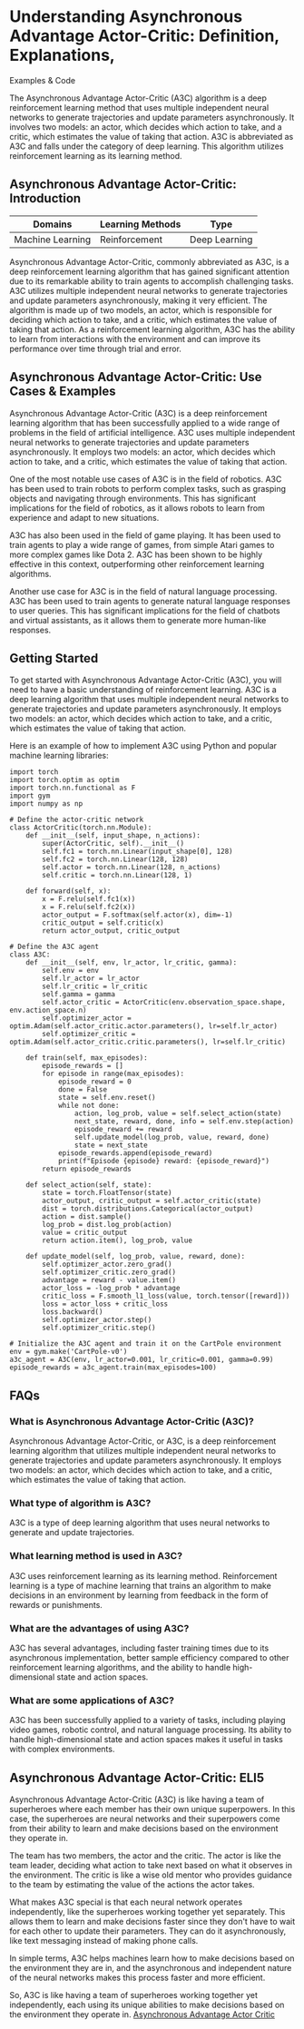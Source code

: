 # Understanding Asynchronous Advantage Actor-Critic: Definition, Explanations,
Examples & Code

The Asynchronous Advantage Actor-Critic (A3C) algorithm is a deep
reinforcement learning method that uses multiple independent neural networks
to generate trajectories and update parameters asynchronously. It involves two
models: an actor, which decides which action to take, and a critic, which
estimates the value of taking that action. A3C is abbreviated as A3C and falls
under the category of deep learning. This algorithm utilizes reinforcement
learning as its learning method.

## Asynchronous Advantage Actor-Critic: Introduction

Domains | Learning Methods | Type  
---|---|---  
Machine Learning | Reinforcement | Deep Learning  
  
Asynchronous Advantage Actor-Critic, commonly abbreviated as A3C, is a deep
reinforcement learning algorithm that has gained significant attention due to
its remarkable ability to train agents to accomplish challenging tasks. A3C
utilizes multiple independent neural networks to generate trajectories and
update parameters asynchronously, making it very efficient. The algorithm is
made up of two models, an actor, which is responsible for deciding which
action to take, and a critic, which estimates the value of taking that action.
As a reinforcement learning algorithm, A3C has the ability to learn from
interactions with the environment and can improve its performance over time
through trial and error.

## Asynchronous Advantage Actor-Critic: Use Cases & Examples

Asynchronous Advantage Actor-Critic (A3C) is a deep reinforcement learning
algorithm that has been successfully applied to a wide range of problems in
the field of artificial intelligence. A3C uses multiple independent neural
networks to generate trajectories and update parameters asynchronously. It
employs two models: an actor, which decides which action to take, and a
critic, which estimates the value of taking that action.

One of the most notable use cases of A3C is in the field of robotics. A3C has
been used to train robots to perform complex tasks, such as grasping objects
and navigating through environments. This has significant implications for the
field of robotics, as it allows robots to learn from experience and adapt to
new situations.

A3C has also been used in the field of game playing. It has been used to train
agents to play a wide range of games, from simple Atari games to more complex
games like Dota 2. A3C has been shown to be highly effective in this context,
outperforming other reinforcement learning algorithms.

Another use case for A3C is in the field of natural language processing. A3C
has been used to train agents to generate natural language responses to user
queries. This has significant implications for the field of chatbots and
virtual assistants, as it allows them to generate more human-like responses.

## Getting Started

To get started with Asynchronous Advantage Actor-Critic (A3C), you will need
to have a basic understanding of reinforcement learning. A3C is a deep
learning algorithm that uses multiple independent neural networks to generate
trajectories and update parameters asynchronously. It employs two models: an
actor, which decides which action to take, and a critic, which estimates the
value of taking that action.

Here is an example of how to implement A3C using Python and popular machine
learning libraries:

    
    
    
    import torch
    import torch.optim as optim
    import torch.nn.functional as F
    import gym
    import numpy as np
    
    # Define the actor-critic network
    class ActorCritic(torch.nn.Module):
        def __init__(self, input_shape, n_actions):
            super(ActorCritic, self).__init__()
            self.fc1 = torch.nn.Linear(input_shape[0], 128)
            self.fc2 = torch.nn.Linear(128, 128)
            self.actor = torch.nn.Linear(128, n_actions)
            self.critic = torch.nn.Linear(128, 1)
    
        def forward(self, x):
            x = F.relu(self.fc1(x))
            x = F.relu(self.fc2(x))
            actor_output = F.softmax(self.actor(x), dim=-1)
            critic_output = self.critic(x)
            return actor_output, critic_output
    
    # Define the A3C agent
    class A3C:
        def __init__(self, env, lr_actor, lr_critic, gamma):
            self.env = env
            self.lr_actor = lr_actor
            self.lr_critic = lr_critic
            self.gamma = gamma
            self.actor_critic = ActorCritic(env.observation_space.shape, env.action_space.n)
            self.optimizer_actor = optim.Adam(self.actor_critic.actor.parameters(), lr=self.lr_actor)
            self.optimizer_critic = optim.Adam(self.actor_critic.critic.parameters(), lr=self.lr_critic)
    
        def train(self, max_episodes):
            episode_rewards = []
            for episode in range(max_episodes):
                episode_reward = 0
                done = False
                state = self.env.reset()
                while not done:
                    action, log_prob, value = self.select_action(state)
                    next_state, reward, done, info = self.env.step(action)
                    episode_reward += reward
                    self.update_model(log_prob, value, reward, done)
                    state = next_state
                episode_rewards.append(episode_reward)
                print(f"Episode {episode} reward: {episode_reward}")
            return episode_rewards
    
        def select_action(self, state):
            state = torch.FloatTensor(state)
            actor_output, critic_output = self.actor_critic(state)
            dist = torch.distributions.Categorical(actor_output)
            action = dist.sample()
            log_prob = dist.log_prob(action)
            value = critic_output
            return action.item(), log_prob, value
    
        def update_model(self, log_prob, value, reward, done):
            self.optimizer_actor.zero_grad()
            self.optimizer_critic.zero_grad()
            advantage = reward - value.item()
            actor_loss = -log_prob * advantage
            critic_loss = F.smooth_l1_loss(value, torch.tensor([reward]))
            loss = actor_loss + critic_loss
            loss.backward()
            self.optimizer_actor.step()
            self.optimizer_critic.step()
    
    # Initialize the A3C agent and train it on the CartPole environment
    env = gym.make('CartPole-v0')
    a3c_agent = A3C(env, lr_actor=0.001, lr_critic=0.001, gamma=0.99)
    episode_rewards = a3c_agent.train(max_episodes=100)
    
    
    

## FAQs

### What is Asynchronous Advantage Actor-Critic (A3C)?

Asynchronous Advantage Actor-Critic, or A3C, is a deep reinforcement learning
algorithm that utilizes multiple independent neural networks to generate
trajectories and update parameters asynchronously. It employs two models: an
actor, which decides which action to take, and a critic, which estimates the
value of taking that action.

### What type of algorithm is A3C?

A3C is a type of deep learning algorithm that uses neural networks to generate
and update trajectories.

### What learning method is used in A3C?

A3C uses reinforcement learning as its learning method. Reinforcement learning
is a type of machine learning that trains an algorithm to make decisions in an
environment by learning from feedback in the form of rewards or punishments.

### What are the advantages of using A3C?

A3C has several advantages, including faster training times due to its
asynchronous implementation, better sample efficiency compared to other
reinforcement learning algorithms, and the ability to handle high-dimensional
state and action spaces.

### What are some applications of A3C?

A3C has been successfully applied to a variety of tasks, including playing
video games, robotic control, and natural language processing. Its ability to
handle high-dimensional state and action spaces makes it useful in tasks with
complex environments.

## Asynchronous Advantage Actor-Critic: ELI5

Asynchronous Advantage Actor-Critic (A3C) is like having a team of superheroes
where each member has their own unique superpowers. In this case, the
superheroes are neural networks and their superpowers come from their ability
to learn and make decisions based on the environment they operate in.

The team has two members, the actor and the critic. The actor is like the team
leader, deciding what action to take next based on what it observes in the
environment. The critic is like a wise old mentor who provides guidance to the
team by estimating the value of the actions the actor takes.

What makes A3C special is that each neural network operates independently,
like the superheroes working together yet separately. This allows them to
learn and make decisions faster since they don't have to wait for each other
to update their parameters. They can do it asynchronously, like text messaging
instead of making phone calls.

In simple terms, A3C helps machines learn how to make decisions based on the
environment they are in, and the asynchronous and independent nature of the
neural networks makes this process faster and more efficient.

So, A3C is like having a team of superheroes working together yet
independently, each using its unique abilities to make decisions based on the
environment they operate in.
[Asynchronous Advantage Actor Critic](https://serp.ai/asynchronous-advantage-actor-critic/)
